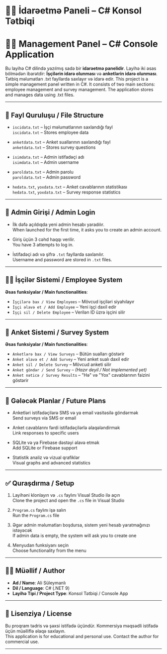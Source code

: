 # 👨‍💼 İdarəetmə Paneli – C# Konsol Tətbiqi  
# 👨‍💼 Management Panel – C# Console Application  

Bu layihə C# dilində yazılmış sadə bir **idarəetmə panelidir**. Layihə iki əsas bölmədən ibarətdir: **İşçilərin idarə olunması** və **anketlərin idarə olunması**. Tətbiq məlumatları .txt fayllarda saxlayır və idarə edir.
This project is a simple management panel written in C#. It consists of two main sections: employee management and survey management. The application stores and manages data using .txt files.

---

## 📁 Fayl Quruluşu / File Structure

- `iscidata.txt` – İşçi məlumatlarının saxlandığı fayl  
  `iscidata.txt` – Stores employee data

- `anketdata.txt` – Anket suallarının saxlandığı fayl  
  `anketdata.txt` – Stores survey questions

- `isimdata.txt` – Admin istifadəçi adı  
  `isimdata.txt` – Admin username

- `paroldata.txt` – Admin parolu  
  `paroldata.txt` – Admin password

- `hedata.txt`, `yoxdata.txt` – Anket cavablarının statistikası  
  `hedata.txt`, `yoxdata.txt` – Survey response statistics

---

## 🔐 Admin Girişi / Admin Login

- İlk dəfə açıldıqda yeni admin hesabı yaradılır.  
  When launched for the first time, it asks you to create an admin account.

- Giriş üçün 3 cəhd haqqı verilir.  
  You have 3 attempts to log in.

- İstifadəçi adı və şifrə `.txt` fayllarda saxlanılır.  
  Username and password are stored in `.txt` files.

---

## 👨‍💼 İşçilər Sistemi / Employee System

**Əsas funksiyalar / Main functionalities**:

- `İşçilərə bax / View Employees` – Mövcud işçiləri siyahılayır  
- `İşçi əlavə et / Add Employee` – Yeni işçi daxil edir  
- `İşçi sil / Delete Employee` – Verilən ID üzrə işçini silir

---

## 🧾 Anket Sistemi / Survey System

**Əsas funksiyalar / Main functionalities**:

- `Anketlərə bax / View Surveys` – Bütün sualları göstərir  
- `Anket əlavə et / Add Survey` – Yeni anket sualı daxil edir  
- `Anket sil / Delete Survey` – Mövcud anketi silir  
- `Anket göndər / Send Survey` – *(Hazır deyil / Not implemented yet)*  
- `Anket nəticə / Survey Results` – "Hə" və "Yox" cavablarının faizini göstərir

---

## 🧠 Gələcək Planlar / Future Plans

- Anketləri istifadəçilərə SMS və ya email vasitəsilə göndərmək  
  Send surveys via SMS or email

- Anket cavablarını fərdi istifadəçilərlə əlaqələndirmək  
  Link responses to specific users

- SQLite və ya Firebase dəstəyi əlavə etmək  
  Add SQLite or Firebase support

- Statistik analiz və vizual qrafiklər  
  Visual graphs and advanced statistics

---

## ✅ Quraşdırma / Setup

1. Layihəni klonlayın və `.cs` faylını Visual Studio ilə açın  
   Clone the project and open the `.cs` file in Visual Studio

2. `Program.cs` faylını işə salın  
   Run the `Program.cs` file

3. Əgər admin məlumatları boşdursa, sistem yeni hesab yaratmağınızı istəyəcək  
   If admin data is empty, the system will ask you to create one

4. Menyudan funksiyanı seçin  
   Choose functionality from the menu

---

## 👨‍💻 Müəllif / Author

- **Ad / Name**: Ali Süleymanlı  
- **Dil / Language**: C# (.NET 9)  
- **Layihə Tipi / Project Type**: Konsol Tətbiqi / Console App

---

## 📜 Lisenziya / License

Bu proqram tədris və şəxsi istifadə üçündür. Kommersiya məqsədli istifadə üçün müəlliflə əlaqə saxlayın.  
This application is for educational and personal use. Contact the author for commercial use.

---
